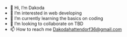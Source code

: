 - 👋 Hi, I’m Dakoda
- 👀 I’m interested in web developing
- 🌱 I’m currently learning the basics on coding
- 💞️ I’m looking to collaborate on TBD
- 📫 How to reach me Dakodahattendorf36@gmail.com

<!---
Dhatt36/Dhatt36 is a ✨ special ✨ repository because its `README.md` (this file) appears on your GitHub profile.
You can click the Preview link to take a look at your changes.
--->
